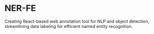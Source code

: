 # NER-FE
Creating React-based web annotation tool for NLP and object detection, streamlining data labeling for efficient named entity recognition.
